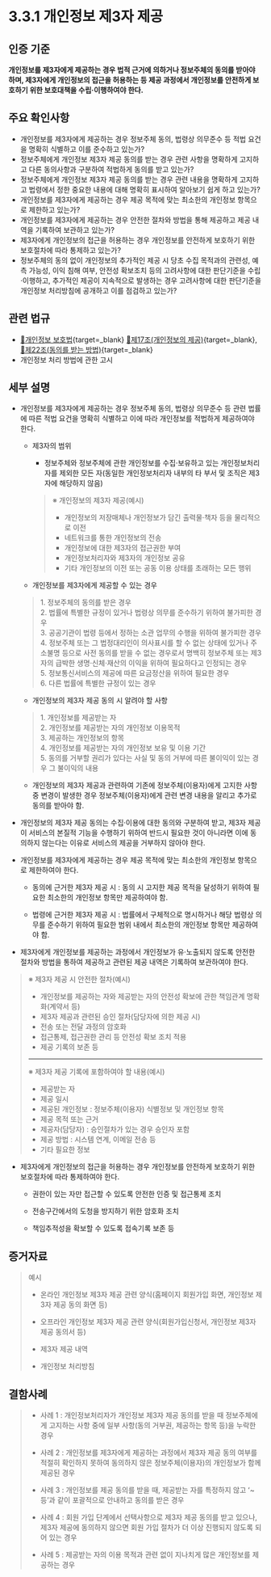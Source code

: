 # 3.3.1 개인정보 제3자 제공

## 인증 기준

**개인정보를 제3자에게 제공하는 경우 법적 근거에 의하거나 정보주체의 동의를 받아야 하며, 제3자에게 개인정보의 접근을 허용하는 등 제공 과정에서 개인정보를 안전하게 보호하기 위한 보호대책을 수립·이행하여야 한다.**

## 주요 확인사항

- 개인정보를 제3자에게 제공하는 경우 정보주체 동의, 법령상 의무준수 등 적법 요건을 명확히 식별하고 이를 준수하고 있는가?
- 정보주체에게 개인정보 제3자 제공 동의를 받는 경우 관련 사항을 명확하게 고지하고 다른 동의사항과 구분하여 적법하게 동의를 받고 있는가?
- 정보주체에게 개인정보 제3자 제공 동의를 받는 경우 관련 내용을 명확하게 고지하고 법령에서 정한 중요한 내용에 대해 명확히 표시하여 알아보기 쉽게 하고 있는가?
- 개인정보를 제3자에게 제공하는 경우 제공 목적에 맞는 최소한의 개인정보 항목으로 제한하고 있는가?
- 개인정보를 제3자에게 제공하는 경우 안전한 절차와 방법을 통해 제공하고 제공 내역을 기록하여 보관하고 있는가?
- 제3자에게 개인정보의 접근을 허용하는 경우 개인정보를 안전하게 보호하기 위한 보호절차에 따라 통제하고 있는가?
- 정보주체의 동의 없이 개인정보의 추가적인 제공 시 당초 수집 목적과의 관련성, 예측 가능성, 이익 침해 여부, 안전성 확보조치 등의 고려사항에 대한 판단기준을 수립·이행하고, 추가적인 제공이 지속적으로 발생하는 경우 고려사항에 대한 판단기준을 개인정보 처리방침에 공개하고 이를 점검하고 있는가?

## 관련 법규

- [🔗개인정보 보호법][개인정보 보호법 제17조]{target=_blank} [🔗제17조(개인정보의 제공)][개인정보 보호법 제17조 부분]{target=_blank}, [🔗제22조(동의를 받는 방법)][개인정보 보호법 제22조 부분]{target=_blank}
- 개인정보 처리 방법에 관한 고시

## 세부 설명

- 개인정보를 제3자에게 제공하는 경우 정보주체 동의, 법령상 의무준수 등 관련 법률에 따른 적법 요건을 명확히 식별하고 이에 따라 개인정보를 적법하게 제공하여야 한다.

    - 제3자의 범위

        - 정보주체와 정보주체에 관한 개인정보를 수집·보유하고 있는 개인정보처리자를 제외한 모든 자(동일한 개인정보처리자 내부의 타 부서 및 조직은 제3자에 해당하지 않음)
        >
        > ※ 개인정보의 제3자 제공(예시)
        >
        > - 개인정보의 저장매체나 개인정보가 담긴 출력물·책자 등을 물리적으로 이전
        > - 네트워크를 통한 개인정보의 전송
        > - 개인정보에 대한 제3자의 접근권한 부여
        > - 개인정보처리자와 제3자의 개인정보 공유
        > - 기타 개인정보의 이전 또는 공동 이용 상태를 초래하는 모든 행위

    - 개인정보를 제3자에게 제공할 수 있는 경우
    >
    > 1\. 정보주체의 동의를 받은 경우  
    > 2\. 법률에 특별한 규정이 있거나 법령상 의무를 준수하기 위하여 불가피한 경우  
    > 3\. 공공기관이 법령 등에서 정하는 소관 업무의 수행을 위하여 불가피한 경우  
    > 4\. 정보주체 또는 그 법정대리인이 의사표시를 할 수 없는 상태에 있거나 주소불명 등으로 사전 동의를 받을 수 없는 경우로서 명백히 정보주체 또는 제3자의 급박한 생명·신체·재산의 이익을 위하여 필요하다고 인정되는 경우  
    > 5\. 정보통신서비스의 제공에 따른 요금정산을 위하여 필요한 경우  
    > 6\. 다른 법률에 특별한 규정이 있는 경우  

    - 개인정보의 제3자 제공 동의 시 알려야 할 사항
    >
    > 1\. 개인정보를 제공받는 자  
    > 2\. 개인정보를 제공받는 자의 개인정보 이용목적  
    > 3\. 제공하는 개인정보의 항목  
    > 4\. 개인정보를 제공받는 자의 개인정보 보유 및 이용 기간  
    > 5\. 동의를 거부할 권리가 있다는 사실 및 동의 거부에 따른 불이익이 있는 경우 그 불이익의 내용  

    - 개인정보의 제3자 제공과 관련하여 기존에 정보주체(이용자)에게 고지한 사항 중 변경이 발생한 경우 정보주체(이용자)에게 관련 변경 내용을 알리고 추가로 동의를 받아야 함.

- 개인정보의 제3자 제공 동의는 수집·이용에 대한 동의와 구분하여 받고, 제3자 제공이 서비스의 본질적 기능을 수행하기 위하여 반드시 필요한 것이 아니라면 이에 동의하지 않는다는 이유로 서비스의 제공을 거부하지 않아야 한다.

- 개인정보를 제3자에게 제공하는 경우 제공 목적에 맞는 최소한의 개인정보 항목으로 제한하여야 한다.

    - 동의에 근거한 제3자 제공 시 : 동의 시 고지한 제공 목적을 달성하기 위하여 필요한 최소한의 개인정보 항목만 제공하여야 함.

    - 법령에 근거한 제3자 제공 시 : 법률에서 구체적으로 명시하거나 해당 법령상 의무를 준수하기 위하여 필요한 범위 내에서 최소한의 개인정보 항목만 제공하여야 함.

- 제3자에게 개인정보를 제공하는 과정에서 개인정보가 유·노출되지 않도록 안전한 절차와 방법을 통하여 제공하고 관련된 제공 내역은 기록하여 보관하여야 한다.
>
> ※ 제3자 제공 시 안전한 절차(예시)
>
> - 개인정보를 제공하는 자와 제공받는 자의 안전성 확보에 관한 책임관계 명확화(계약서 등)
> - 제3자 제공과 관련된 승인 절차(담당자에 의한 제공 시)
> - 전송 또는 전달 과정의 암호화
> - 접근통제, 접근권한 관리 등 안전성 확보 조치 적용
> - 제공 기록의 보존 등
>
> ---
>
> ※ 제3자 제공 기록에 포함하여야 할 내용(예시)
>
> - 제공받는 자
> - 제공 일시
> - 제공된 개인정보 : 정보주체(이용자) 식별정보 및 개인정보 항목
> - 제공 목적 또는 근거
> - 제공자(담당자) : 승인절차가 있는 경우 승인자 포함
> - 제공 방법 : 시스템 연계, 이메일 전송 등
> - 기타 필요한 정보

- 제3자에게 개인정보의 접근을 허용하는 경우 개인정보를 안전하게 보호하기 위한 보호절차에 따라 통제하여야 한다.

    - 권한이 있는 자만 접근할 수 있도록 안전한 인증 및 접근통제 조치

    - 전송구간에서의 도청을 방지하기 위한 암호화 조치

    - 책임추적성을 확보할 수 있도록 접속기록 보존 등

## 증거자료

> 예시
>
> - 온라인 개인정보 제3자 제공 관련 양식(홈페이지 회원가입 화면, 개인정보 제3자 제공 동의 화면 등)
>
> - 오프라인 개인정보 제3자 제공 관련 양식(회원가입신청서, 개인정보 제3자 제공 동의서 등)
>
> - 제3자 제공 내역
>
> - 개인정보 처리방침

## 결함사례

> - 사례 1 : 개인정보처리자가 개인정보 제3자 제공 동의를 받을 때 정보주체에게 고지하는 사항 중에 일부 사항(동의 거부권, 제공하는 항목 등)을 누락한 경우
>
> - 사례 2 : 개인정보를 제3자에게 제공하는 과정에서 제3자 제공 동의 여부를 적절히 확인하지 못하여 동의하지 않은 정보주체(이용자)의 개인정보가 함께 제공된 경우
>
> - 사례 3 : 개인정보를 제공 동의를 받을 때, 제공받는 자를 특정하지 않고 ʻ~ 등ʼ과 같이 포괄적으로 안내하고 동의를 받은 경우
>
> - 사례 4 : 회원 가입 단계에서 선택사항으로 제3자 제공 동의를 받고 있으나, 제3자 제공에 동의하지 않으면 회원 가입 절차가 더 이상 진행되지 않도록 되어 있는 경우
>
> - 사례 5 : 제공받는 자의 이용 목적과 관련 없이 지나치게 많은 개인정보를 제공하는 경우

[개인정보 보호법 제17조]: https://www.law.go.kr/법령/개인정보보호법/(20240315,19234,20230314)/제17조 "개인정보 보호법 제17조"
[개인정보 보호법 제17조 부분]: https://www.law.go.kr/법령/개인정보보호법/제17조 "개인정보 보호법 제17조 부분"
[개인정보 보호법 제22조 부분]: https://www.law.go.kr/법령/개인정보보호법/제22조 "개인정보 보호법 제22조 부분"
